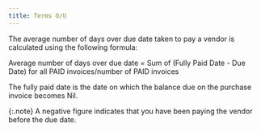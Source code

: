 ```yaml
---
title: Terms O/U
---
```



The average number of days over due date taken to pay a vendor is calculated  using the following formula:


Average number of days over due date = Sum of (Fully Paid Date - Due  Date) for all PAID invoices/number of PAID invoices


The fully paid date is the date on which the balance due on the purchase  invoice becomes Nil.


{:.note}
A negative figure indicates that you have  been paying the vendor before the due date.

